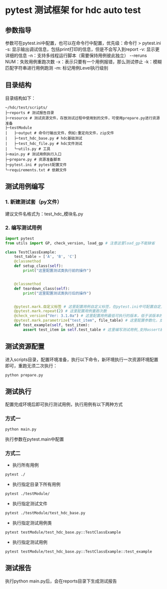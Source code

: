 # pytest 测试框架 for hdc auto test

## 参数指导

参数可在pytest.ini中配置，也可以在命令行中配置，优先级：命令行 > pytest.ini
-s: 显示输出调试信息，包括print打印的信息，但是不会写入到report
-v: 显示更详细的信息
-n：支持多线程运行脚本（需要保持用例彼此独立）
--reruns NUM：失败用例重跑次数
-x：表示只要有一个用例报错，那么测试停止
-k：模糊匹配字符串进行用例跑测
-m: 标记用例Level执行级别

## 目录结构

目录结构如下：

```shell
~/hdc/test/scripts/
├─reports # 测试报告目录
├─resource # 测试资源文件，存放测试过程中使用到的文件，可使用prepare.py进行资源准备
├─testModule
|   ├─output # 命令行输出文件，例如:重定向文件，zip文件
|   ├─test_hdc_base.py # hdc基础测试
|   ├─test_hdc_file.py # hdc文件测试
|   └─utils.py # 工具
├─main.py # 测试用例执行入口
├─prepare.py # 资源准备脚本
├─pytest.ini # pytest配置文件
└─requirements.txt # 依赖文件
```

## 测试用例编写

### 1. 新建测试套（py文件）

建议文件名格式为：test_hdc_模块名.py

### 2. 编写测试用例

```python
import pytest
from utils import GP, check_version, load_gp # 注意这里load_gp不能缺省

class TestClassExample:
    test_table = ['A', 'B', 'C']
    @classmethod
    def setup_class(self):
        print("这里配置测试类执行前的操作")


    @classmethod
    def teardown_class(self):
        print("这里配置测试类执行后的操作")


    @pytest.mark.自定义标签 # 这里配置用例自定义标签，在pytest.ini中可配置自定义标签参数，以运行标记的测试用例
    @pytest.mark.repeat(2) # 这里配置用例重跑次数
    @check_version("Ver: 3.1.0a") # 这里配置用例最低可执行的版本，低于该版本的环境将跳过用例
    @pytest.mark.parametrize("test_item", file_table) # 这里配置参数化，支持列表，元组，字典
    def test_example(self, test_item):
        assert test_item in self.test_table # 这里编写测试用例,支持assert断言
```

## 测试资源配置

进入scripts目录，配置环境准备，执行以下命令，新环境执行一次资源环境配置即可，重跑无须二次执行：

```shell
python prepare.py
```

## 测试执行

配置完成环境后即可执行测试用例，执行用例有以下两种方式

### 方式一

```shell
python main.py
```

执行参数在pytest.main中配置

### 方式二

- 执行所有用例

```shell
pytest ./
```

- 执行指定目录下所有用例

```shell
pytest ./testModule/
```

- 执行指定测试文件

```shell
pytest ./testModule/test_hdc_base.py
```

- 执行指定测试用例类

```shell
pytest testModule/test_hdc_base.py::TestClassExample
```

- 执行指定测试用例

```shell
pytest testModule/test_hdc_base.py::TestClassExample::test_example
```

## 测试报告

执行python main.py后，会在reports目录下生成测试报告
